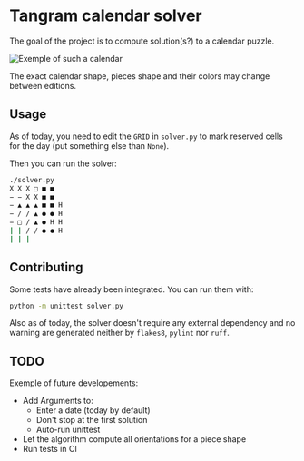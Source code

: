 # Tangram calendar solver

The goal of the project is to compute solution(s?) to a calendar puzzle.

![Exemple of such a calendar](https://external-content.duckduckgo.com/iu/?u=https%3A%2F%2Fm.media-amazon.com%2Fimages%2FI%2F61rk41yA6eL._AC_SL1500_.jpg)

The exact calendar shape, pieces shape and their colors may change between editions.


## Usage

As of today, you need to edit the `GRID` in `solver.py` to mark reserved cells for the day (put something else than `None`).

Then you can run the solver:

```bash
./solver.py
X X X □ ■ ■
− − X X ■ ■
− ▲ ▲ ▲ ■ ■ H
− / / ▲ ● ● H
− □ / ▲ ● H H
| | / / ● ● H
| | |
```

## Contributing

Some tests have already been integrated. You can run them with:

```bash
python -m unittest solver.py
```

Also as of today, the solver doesn't require any external dependency and no warning are generated neither by `flakes8`, `pylint` nor `ruff`.


## TODO

Exemple of future developements:
- Add Arguments to:
  - Enter a date (today by default)
  - Don't stop at the first solution
  - Auto-run unittest
- Let the algorithm compute all orientations for a piece shape
- Run tests in CI
